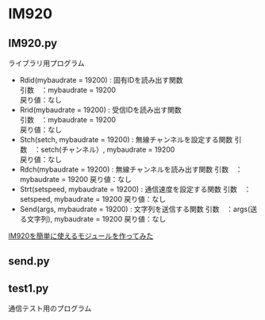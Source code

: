 # IM920

## IM920.py
ライブラリ用プログラム
- Rdid(mybaudrate = 19200) : 固有IDを読み出す関数  
  引数　：mybaudrate = 19200  
  戻り値：なし  
- Rrid(mybaudrate = 19200) : 受信IDを読み出す関数  
  引数　：mybaudrate = 19200  
  戻り値：なし
- Stch(setch, mybaudrate = 19200) : 無線チャンネルを設定する関数
  引数　：setch(チャンネル）, mybaudrate = 19200  
  戻り値：なし  
- Rdch(mybaudrate = 19200) : 無線チャンネルを読み出す関数
  引数　：mybaudrate = 19200
  戻り値：なし
- Strt(setspeed, mybaudrate = 19200) : 通信速度を設定する関数
  引数　：setspeed, mybaudrate = 19200
  戻り値：なし
- Send(args, mybaudrate = 19200) : 文字列を送信する関数
  引数　：args(送る文字列), mybaudrate = 19200
  戻り値：なし

[IM920を簡単に使えるモジュールを作ってみた](https://www.autumn-color.com/archives/298)

## send.py


## test1.py
通信テスト用のプログラム
